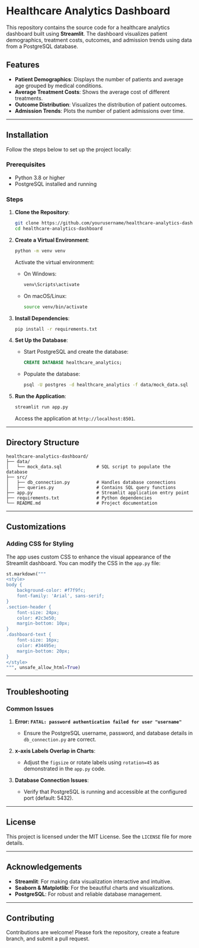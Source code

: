 # Healthcare Analytics Dashboard

This repository contains the source code for a healthcare analytics dashboard built using **Streamlit**. The dashboard visualizes patient demographics, treatment costs, outcomes, and admission trends using data from a PostgreSQL database.

## Features

- **Patient Demographics**: Displays the number of patients and average age grouped by medical conditions.
- **Average Treatment Costs**: Shows the average cost of different treatments.
- **Outcome Distribution**: Visualizes the distribution of patient outcomes.
- **Admission Trends**: Plots the number of patient admissions over time.

---

## Installation

Follow the steps below to set up the project locally:

### Prerequisites
- Python 3.8 or higher
- PostgreSQL installed and running

### Steps

1. **Clone the Repository**:
   ```bash
   git clone https://github.com/yourusername/healthcare-analytics-dashboard.git
   cd healthcare-analytics-dashboard
   ```

2. **Create a Virtual Environment**:
   ```bash
   python -m venv venv
   ```
   Activate the virtual environment:
   - On Windows:
     ```bash
     venv\Scripts\activate
     ```
   - On macOS/Linux:
     ```bash
     source venv/bin/activate
     ```

3. **Install Dependencies**:
   ```bash
   pip install -r requirements.txt
   ```

4. **Set Up the Database**:
   - Start PostgreSQL and create the database:
     ```sql
     CREATE DATABASE healthcare_analytics;
     ```
   - Populate the database:
     ```bash
     psql -U postgres -d healthcare_analytics -f data/mock_data.sql
     ```

5. **Run the Application**:
   ```bash
   streamlit run app.py
   ```
   Access the application at `http://localhost:8501`.

---

## Directory Structure

```
healthcare-analytics-dashboard/
├── data/
│   └── mock_data.sql             # SQL script to populate the database
├── src/
│   ├── db_connection.py          # Handles database connections
│   ├── queries.py                # Contains SQL query functions
├── app.py                        # Streamlit application entry point
├── requirements.txt              # Python dependencies
└── README.md                     # Project documentation
```

---

## Customizations

### Adding CSS for Styling
The app uses custom CSS to enhance the visual appearance of the Streamlit dashboard. You can modify the CSS in the `app.py` file:

```python
st.markdown("""
<style>
body {
    background-color: #f7f9fc;
    font-family: 'Arial', sans-serif;
}
.section-header {
    font-size: 24px;
    color: #2c3e50;
    margin-bottom: 10px;
}
.dashboard-text {
    font-size: 16px;
    color: #34495e;
    margin-bottom: 20px;
}
</style>
""", unsafe_allow_html=True)
```

---

## Troubleshooting

### Common Issues

1. **Error: `FATAL: password authentication failed for user "username"`**
   - Ensure the PostgreSQL username, password, and database details in `db_connection.py` are correct.

2. **x-axis Labels Overlap in Charts**:
   - Adjust the `figsize` or rotate labels using `rotation=45` as demonstrated in the `app.py` code.

3. **Database Connection Issues**:
   - Verify that PostgreSQL is running and accessible at the configured port (default: 5432).

---

## License

This project is licensed under the MIT License. See the `LICENSE` file for more details.

---

## Acknowledgements

- **Streamlit**: For making data visualization interactive and intuitive.
- **Seaborn & Matplotlib**: For the beautiful charts and visualizations.
- **PostgreSQL**: For robust and reliable database management.

---

## Contributing

Contributions are welcome! Please fork the repository, create a feature branch, and submit a pull request.

